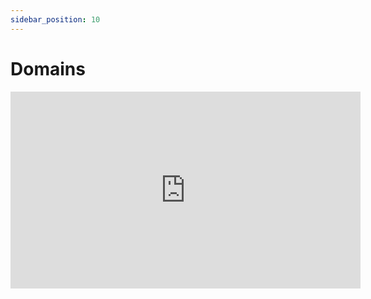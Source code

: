 ```yaml
---
sidebar_position: 10
---
```


# Domains

<iframe width="560" height="315" src="https://www.youtube.com/embed/yDTs9YMLDFY" title="YouTube video player" frameborder="0" allow="accelerometer; autoplay; clipboard-write; encrypted-media; gyroscope; picture-in-picture" allowfullscreen></iframe>
